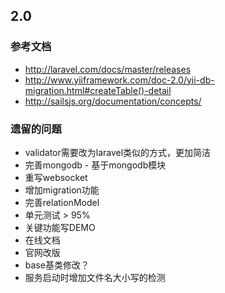 ## 2.0

### 参考文档

* http://laravel.com/docs/master/releases
* http://www.yiiframework.com/doc-2.0/yii-db-migration.html#createTable()-detail
* http://sailsjs.org/documentation/concepts/

### 遗留的问题
* validator需要改为laravel类似的方式，更加简洁
* 完善mongodb - 基于mongodb模块
* 重写websocket
* 增加migration功能
* 完善relationModel
* 单元测试 > 95%
* 关键功能写DEMO
* 在线文档
* 官网改版
* base基类修改？
* 服务启动时增加文件名大小写的检测




